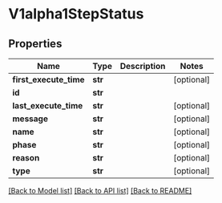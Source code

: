 # V1alpha1StepStatus

## Properties
Name | Type | Description | Notes
------------ | ------------- | ------------- | -------------
**first_execute_time** | **str** |  | [optional] 
**id** | **str** |  | 
**last_execute_time** | **str** |  | [optional] 
**message** | **str** |  | [optional] 
**name** | **str** |  | [optional] 
**phase** | **str** |  | [optional] 
**reason** | **str** |  | [optional] 
**type** | **str** |  | [optional] 

[[Back to Model list]](../README.md#documentation-for-models) [[Back to API list]](../README.md#documentation-for-api-endpoints) [[Back to README]](../README.md)


